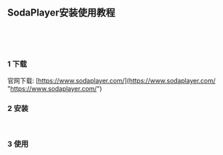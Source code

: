 ## SodaPlayer安装使用教程  

​    

​    

### 1 下载  

官网下载: [https://www.sodaplayer.com/](https://www.sodaplayer.com/ "https://www.sodaplayer.com/")  


### 2 安装    

​    

### 3 使用  



